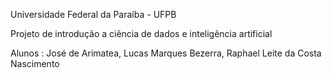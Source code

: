 Universidade Federal da Paraíba - UFPB

Projeto de introdução a ciência de dados e inteligência artificial

Alunos :
José de Arimatea, Lucas Marques Bezerra, Raphael Leite da Costa Nascimento
